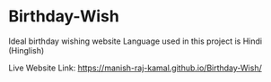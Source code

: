 # Birthday-Wish
Ideal birthday wishing website
Language used in this project is Hindi (Hinglish)

Live Website Link: https://manish-raj-kamal.github.io/Birthday-Wish/
